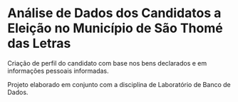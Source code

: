 # Análise de Dados dos Candidatos a Eleição no Município de São Thomé das Letras
Criação de perfil do candidato com base nos bens declarados e em informações pessoais informadas.

Projeto elaborado em conjunto com a disciplina de Laboratório de Banco de Dados.